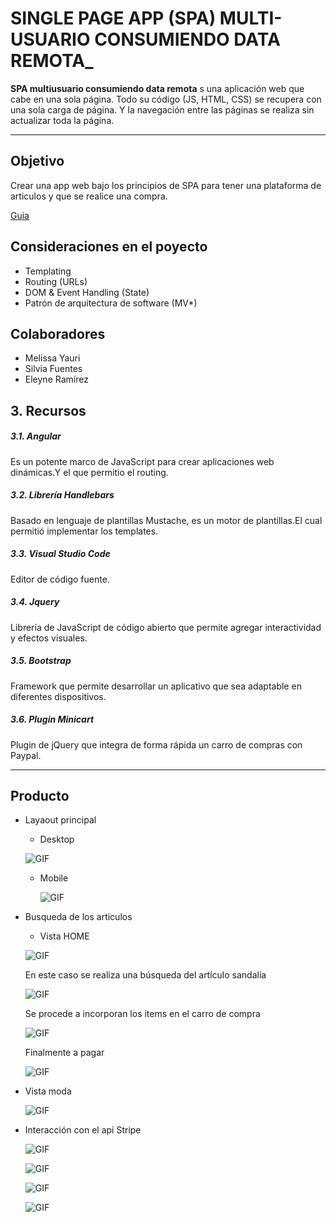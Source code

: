 

# SINGLE PAGE APP (SPA) MULTI-USUARIO CONSUMIENDO DATA REMOTA_

**SPA multiusuario consumiendo data remota** s una aplicación web que cabe en una sola página. Todo su código (JS, HTML, CSS) se recupera con una sola carga de página. Y la navegación entre las páginas se realiza sin actualizar toda la página.

***
## Objetivo
Crear una app web bajo los principios de SPA para tener una plataforma de articulos y que se realice una compra.

[Guia](https://fab.com/)

## Consideraciones en el poyecto
* Templating
* Routing (URLs)
* DOM & Event Handling (State)
* Patrón de arquitectura de software (MV*)

## Colaboradores

* Melissa Yauri
* Silvia Fuentes
* Eleyne Ramírez

## 3. Recursos

##### 3.1. Angular
Es un potente marco de JavaScript para crear aplicaciones web dinámicas.Y el que permitio el routing.

##### 3.2. Librería Handlebars
Basado en  lenguaje de plantillas Mustache, es un motor de plantillas.El cual permitió implementar los templates.

##### 3.3. Visual Studio Code
Editor de código fuente.

##### 3.4. Jquery
Librería de JavaScript de código abierto que permite agregar interactividad y efectos visuales.

##### 3.5. Bootstrap
 Framework que permite desarrollar un aplicativo que sea adaptable en diferentes dispositivos.

##### 3.6. Plugin Minicart
Plugin de jQuery que integra de forma rápida un carro de compras con Paypal.


***
## Producto

* Layaout principal
  - Desktop

   ![GIF](public/assets/images/layaout1.PNG)

  - Mobile

    ![GIF](public/assets/images/layaout7.PNG)

* Busqueda de los articulos
  - Vista HOME

   ![GIF](public/assets/images/layaout3.PNG)

   En este caso se realiza una búsqueda del artículo sandalia

   ![GIF](public/assets/images/layaout4.PNG)

   Se procede a incorporan los items en el carro de compra

   ![GIF](public/assets/images/layaout5.PNG)

   Finalmente a pagar

   ![GIF](public/assets/images/layaout6.PNG)

 - Vista moda

   ![GIF](public/assets/images/moda.PNG)
* Interacción con el api Stripe

  ![GIF](public/assets/images/img6.jpg)

  ![GIF](public/assets/images/img7.jpg)

  ![GIF](public/assets/images/img8.jpg)

  ![GIF](public/assets/images/img9.jpg)
